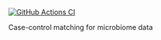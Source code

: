 [![GitHub Actions CI](https://github.com/gibsramen/matchlock/actions/workflows/main.yml/badge.svg)](https://github.com/gibsramen/matchlock/actions)

Case-control matching for microbiome data
